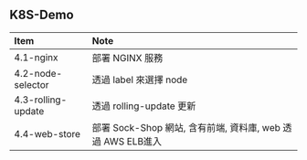 ## K8S-Demo

| Item | Note |
|:---|:---|
|4.1-nginx | 部署 NGINX 服務 |
|4.2-node-selector | 透過 label 來選擇 node |
|4.3-rolling-update | 透過 rolling-update 更新 |
|4.4-web-store | 部署 Sock-Shop 網站, 含有前端, 資料庫, web 透過 AWS ELB進入 |


